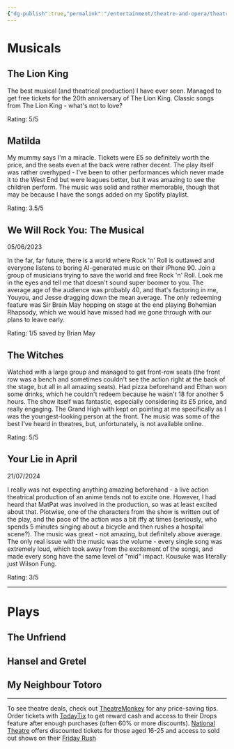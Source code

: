 ```yaml
---
{"dg-publish":true,"permalink":"/entertainment/theatre-and-opera/theatre/","tags":["theatre","days-out","entertainment","reviews","hobby"]}
---
```


# Musicals
## The Lion King

The best musical (and theatrical production) I have ever seen. Managed to get free tickets for the 20th anniversary of The Lion King. Classic songs from The Lion King - what's not to love?

Rating: 5/5


## Matilda

My mummy says I'm a miracle. Tickets were £5 so definitely worth the price, and the seats even at the back were rather decent. The play itself was rather overhyped - I've been to other performances which never made it to the West End but were leagues better, but it was amazing to see the children perform. The music was solid and rather memorable, though that may be because I have the songs added on my Spotify playlist.

Rating: 3.5/5


## We Will Rock You: The Musical
05/06/2023

In the far, far future, there is a world where Rock 'n' Roll is outlawed and everyone listens to boring AI-generated music on their iPhone 90. Join a group of musicians trying to save the world and free Rock 'n' Roll.
Look me in the eyes and tell me that doesn't sound super boomer to you.
The average age of the audience was probably 40, and that's factoring in me, Youyou, and Jesse dragging down the mean average.
The only redeeming feature was Sir Brain May hopping on stage at the end playing Bohemian Rhapsody, which we would have missed had we gone through with our plans to leave early.

Rating: 1/5
saved by Brian May


## The Witches

<script src="https://cdn.jsdelivr.net/npm/publicalbum@latest/embed-ui.min.js" async></script>
<div class="pa-gallery-player-widget" style="width:100%; height:480px; display:none;"
  data-link="https://photos.app.goo.gl/ADkiJGty9PbnYxsV9"
  data-title="TheWitches"
  data-description="9 new items added to shared album"
  data-background-color="transparent">
  <object data="https://lh3.googleusercontent.com/pw/AP1GczNvzZbjZsv40se_uzQ43qUtoIUNZDx9KWkDOyLAKOk3w2uroGyNZ8E9QeXZ5ITJNm_PTFWVZ-Krzpd1NYP0MywRPr-DvUC4kvFgbjc5bNzN1qDO2qA=w1920-h1080"></object>
  <object data="https://lh3.googleusercontent.com/pw/AP1GczMSki-far_igRa97ZjfJtzyZ8xVi5iC5cuN1i6NYHkd8hndF9ITju_Ytx4pTzwbEhDXjo5Ovt6QcGhAvQfDdjDTqJSXoPo40x_A0c5yyEtrx4dg7sg=w1920-h1080"></object>
  <object data="https://lh3.googleusercontent.com/pw/AP1GczN-DCoYtjBc4fFX3xQRC3XT1hXspmkFaArHMmcwhrDUDDQ3lry8BZ68wEubiypsm6kDV9EzJoh76rThBy-xcGj0-X1uAnEQS1j7olBNM9VJ8mXgon4=w1920-h1080"></object>
  <object data="https://lh3.googleusercontent.com/pw/AP1GczN-6Zrd0WzBUduuRx6bVRZPDffl5ZTJLW4NBSF4-rxnbMzbWMiYIE0jt7uI1ed4z8ExYRaPni378Tm8sVmlw2RljzPBhg0OSxJPXWVpYuv60RLJm0o=w1920-h1080"></object>
  <object data="https://lh3.googleusercontent.com/pw/AP1GczOhtD4caXwkGLXXhnJqaWdxKYFUEw2c1HkLvja2o9wBy3c7JahSQKOH7NxZR-LanWOupRJOx0EiGc07zQLA_xeRZytkzE93G-YiKvF8HtnnheVC75A=w1920-h1080"></object>
  <object data="https://lh3.googleusercontent.com/pw/AP1GczMTo8l5C2ArmP4kHYwYBmdb0rI7PQ3Ax6eCEFhwqrRgRNhL-NB95xhbIxnNhPhQFHDSHPm4Diqa2OhKzljP-0RpjtKVoVw3O9ChJg95EwYuGX8e3sg=w1920-h1080"></object>
  <object data="https://lh3.googleusercontent.com/pw/AP1GczM6mR0gZnv_OxdLabML4oWP1Ppzr_X1ZwqR-CyzKaVJ_TKLrPY9fn5QWRJ_fe517ayr5KaIov-_1JOzp0vvOoh5s2uHOmrvrs4-euX977Tp_OdRpwk=w1920-h1080"></object>
  <object data="https://lh3.googleusercontent.com/pw/AP1GczM54GZXvbj0SdeUHQlMCeba0MkLSSeXZx8dyg8v14tE4jfrNj6U3A-8ckaS67O_ISw2YE8LVuCpxGDlqrGYGSNqgPUrvD2y8qBD8fYNqDiJZ5hP3YE=w1920-h1080"></object>
  <object data="https://lh3.googleusercontent.com/pw/AP1GczNVahskBoll5Mi8XawGG-Q7Dp4WK7YcKRop3eViK-AZxbXGXY_nX57RalBN64zx5O3x5cgBEpBEtK0hwGEHLaLmMqz-Q7uWY81_SVZKJ5F_xcixJyM=w1920-h1080"></object>
</div>


Watched with a large group and managed to get front-row seats (the front row was a bench and sometimes couldn't see the action right at the back of the stage, but all in all amazing seats). Had pizza beforehand and Ethan won some drinks, which he couldn't redeem because he wasn't 18 for another 5 hours.
The show itself was fantastic, especially considering its £5 price, and really engaging. The Grand High with kept on pointing at me specifically as I was the youngest-looking person at the front. The music was some of the best I've heard in theatres, but, unfortunately, is not available online.

Rating: 5/5


## Your Lie in April
21/07/2024

<script src="https://cdn.jsdelivr.net/npm/publicalbum@latest/embed-ui.min.js" async></script>
<div class="pa-gallery-player-widget" style="width:100%; height:480px; display:none;"
  data-link="https://photos.app.goo.gl/zSAFq57Ds2By4YGy8"
  data-title="YourLieInApril"
  data-description="5 new items added to shared album"
  data-background-color="transparent">
  <object data="https://lh3.googleusercontent.com/pw/AP1GczPhi619uUkc-rONGBHuZ_btaNPeBFxL8GCXRs3VC88lbCTUKqJxvgK5iGQFu7gHo51p2q8Sw6adZUiSHc7IC7Z-FFpuDZG3sJHtHmsSIf5wt4h8FCs=w1920-h1080"></object>
  <object data="https://lh3.googleusercontent.com/pw/AP1GczOB3zhLg2zV8lqjROX2tl3jMXjp-XEQ9gunTDxXlDSqgNFAzCEo7kPyVPBSD1EL5yOm4g73qq7PCVO74HJGQYlFdwW3IXPoEk8l6Rw4HAHPaAM69eM=w1920-h1080"></object>
  <object data="https://lh3.googleusercontent.com/pw/AP1GczNeoxtP9ag2LpHZwoPnzre_tBw1q1TNcvzV1lktNbtg_E4Uq2uFOI3xRmFD1MQbop3B3CRfIptXqDrq04hSuQ9EMw4BSed1NldMnEgRogrNjuaLKWA=w1920-h1080"></object>
  <object data="https://lh3.googleusercontent.com/pw/AP1GczNrj1r7ho8aYXuPC3rGBj2T2120yTwIbshk1-p6XZeBa74ls10rmYpfVXCShPOvlXcrkXTxNjO-9Ipm3Qv1qU_Al1bANmkA3Hrst1NuO-VG1zrqOtg=w1920-h1080"></object>
  <object data="https://lh3.googleusercontent.com/pw/AP1GczOP33PXsPqKJCQb9v0dkvz3XA7M_NQjNnoMKTrU3AdonB7HmmNWCEB4RH-_Z1myI8rR0Z6smwFZpTkR8FlohWPWbxOf5zqhun5MKZnDZ88m1TJz3PU=w1920-h1080"></object>
</div>


I really was not expecting anything amazing beforehand - a live action theatrical production of an anime tends not to excite one. However, I had heard that MatPat was involved in the production, so was at least excited about that. Plotwise, one of the characters from the show is written out of the play, and the pace of the action was a bit iffy at times (seriously, who spends 5 minutes singing about a bicycle and then rushes a hospital scene?).
The music was great - not amazing, but definitely above average. The only real issue with the music was the volume - every single song was extremely loud, which took away from the excitement of the songs, and made every song have the same level of "mid" impact.
Kousuke was literally just Wilson Fung.

Rating: 3/5


---

# Plays
## The Unfriend
## Hansel and Gretel
## My Neighbour Totoro



---
To see theatre deals, check out [TheatreMonkey](https://www.theatremonkey.com/) for any price-saving tips.
Order tickets with [TodayTix](https://www.todaytix.com/london/category/all-shows) to get reward cash and access to their Drops feature after enough purchases (often 60% or more discounts).
[National Theatre](https://www.nationaltheatre.org.uk/16-25-tickets/) offers discounted tickets for those aged 16-25 and access to sold out shows on their [Friday Rush](https://www.nationaltheatre.org.uk/fridayrush/)
